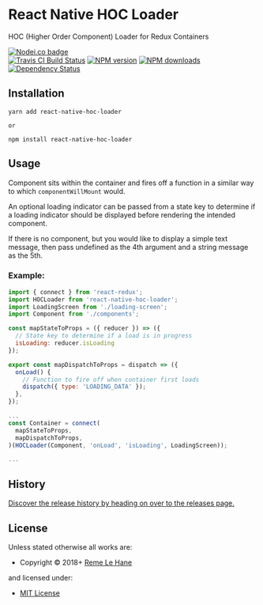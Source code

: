 <!-- TITLE/ -->

<h1>React Native HOC Loader</h1>

<!-- /TITLE -->


<!-- DESCRIPTION/ -->

HOC (Higher Order Component) Loader for Redux Containers

<!-- /DESCRIPTION -->


<!-- BADGES/ -->

<span class="badge-nodeico"><a href="https://www.npmjs.com/package/react-native-hoc-loader" title="Nodei.co badge"><img src="https://nodei.co/npm/react-native-hoc-loader.png" alt="Nodei.co badge" /></a></span>
<br class="badge-separator" />
<span class="badge-travisci"><a href="http://travis-ci.org/RemeJuan/react-native-hoc-loader" title="Check this project's build status on TravisCI"><img src="https://img.shields.io/travis/RemeJuan/react-native-hoc-loader/master.svg" alt="Travis CI Build Status" /></a></span>
<span class="badge-npmversion"><a href="https://npmjs.org/package/react-native-hoc-loader" title="View this project on NPM"><img src="https://img.shields.io/npm/v/react-native-hoc-loader.svg" alt="NPM version" /></a></span>
<span class="badge-npmdownloads"><a href="https://npmjs.org/package/react-native-hoc-loader" title="View this project on NPM"><img src="https://img.shields.io/npm/dm/react-native-hoc-loader.svg" alt="NPM downloads" /></a></span>
<span class="badge-daviddm"><a href="https://david-dm.org/RemeJuan/react-native-hoc-loader" title="View the status of this project's dependencies on DavidDM"><img src="https://img.shields.io/david/RemeJuan/react-native-hoc-loader.svg" alt="Dependency Status" /></a></span>

<!-- /BADGES -->


## Installation

```
yarn add react-native-hoc-loader

or

npm install react-native-hoc-loader
```

## Usage

Component sits within the container and fires off a function in a similar way to which `componentWillMount` would. 

An optional loading indicator can be passed from a state key to determine if a loading indicator should be displayed before rendering the intended component.

If there is no component, but you would like to display a simple text message, then pass undefined as the 4th argument and a string message as the 5th.

### Example:

```javascript
import { connect } from 'react-redux';
import HOCLoader from 'react-native-hoc-loader';
import LoadingScreen from './loading-screen';
import Component from './components';

const mapStateToProps = ({ reducer }) => ({
  // State key to determine if a load is in progress
  isLoading: reducer.isLoading
});

export const mapDispatchToProps = dispatch => ({
  onLoad() {
    // Function to fire off when container first loads
    dispatch({ type: 'LOADING_DATA' });
  },
});

...
const Container = connect(
  mapStateToProps,
  mapDispatchToProps,
)(HOCLoader(Component, 'onLoad', 'isLoading', LoadingScreen));

...
```

<!-- HISTORY/ -->

<h2>History</h2>

<a href="https://github.com/RemeJuan/react-native-hoc-loader/releases">Discover the release history by heading on over to the releases page.</a>

<!-- /HISTORY -->


<!-- LICENSE/ -->

<h2>License</h2>

Unless stated otherwise all works are:

<ul><li>Copyright &copy; 2018+ <a href="reme.lehane@gmail.com) (https://www.remelehane.me">Reme Le Hane</a></li></ul>

and licensed under:

<ul><li><a href="http://spdx.org/licenses/MIT.html">MIT License</a></li></ul>

<!-- /LICENSE -->
